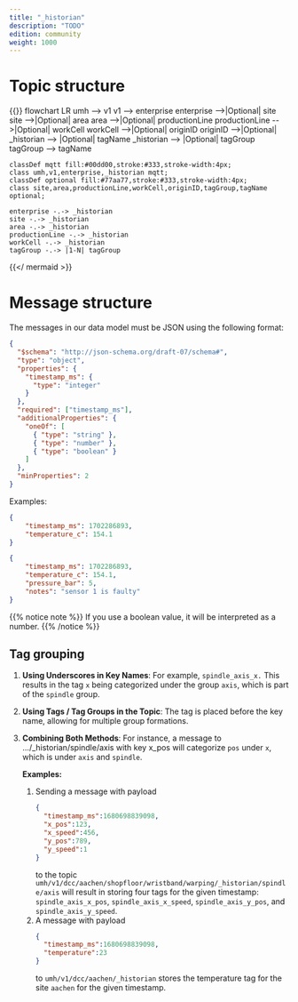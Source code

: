 ```yaml
---
title: "_historian"
description: "TODO"
edition: community
weight: 1000
---
```


# Topic structure

{{<mermaid theme="neutral" >}}
flowchart LR
umh --> v1
v1 --> enterprise
enterprise -->|Optional| site
site -->|Optional| area
area -->|Optional| productionLine
productionLine -->|Optional| workCell
workCell -->|Optional| originID
originID -->|Optional| _historian --> |Optional| tagName
_historian --> |Optional| tagGroup
tagGroup --> tagName

    classDef mqtt fill:#00dd00,stroke:#333,stroke-width:4px;
    class umh,v1,enterprise,_historian mqtt;
    classDef optional fill:#77aa77,stroke:#333,stroke-width:4px;
    class site,area,productionLine,workCell,originID,tagGroup,tagName optional;
    
    enterprise -.-> _historian
    site -.-> _historian
    area -.-> _historian
    productionLine -.-> _historian
    workCell -.-> _historian
    tagGroup -.-> |1-N| tagGroup
{{</ mermaid >}}


# Message structure

The messages in our data model must be JSON using the following format:
```json
{
  "$schema": "http://json-schema.org/draft-07/schema#",
  "type": "object",
  "properties": {
    "timestamp_ms": {
      "type": "integer"
    }
  },
  "required": ["timestamp_ms"],
  "additionalProperties": {
    "oneOf": [
      { "type": "string" },
      { "type": "number" },
      { "type": "boolean" }
    ]
  },
  "minProperties": 2
}
```
Examples:
```json
{
    "timestamp_ms": 1702286893,
    "temperature_c": 154.1
}
```

```json
{
    "timestamp_ms": 1702286893,
    "temperature_c": 154.1,
    "pressure_bar": 5,
    "notes": "sensor 1 is faulty"
}
```


{{% notice note %}}
If you use a boolean value, it will be interpreted as a number.
{{% /notice %}}


## Tag grouping
1) __Using Underscores in Key Names__: For example, `spindle_axis_x.`
   This results in the tag `x` being categorized under the group `axis`, which is part of the `spindle` group.

2) __Using Tags / Tag Groups in the Topic__:
   The tag is placed before the key name, allowing for multiple group formations.

3) __Combining Both Methods__:
   For instance, a message to .../_historian/spindle/axis with key x_pos will categorize `pos` under `x`, which is under `axis` and `spindle`.

   __Examples:__
    1) Sending a message with payload
       ```json
       {
         "timestamp_ms":1680698839098,
         "x_pos":123,
         "x_speed":456,
         "y_pos":789,
         "y_speed":1
       }
       ```
       to the topic `umh/v1/dcc/aachen/shopfloor/wristband/warping/_historian/spindle/axis` will result in storing four tags for the given timestamp: `spindle_axis_x_pos`, `spindle_axis_x_speed`, `spindle_axis_y_pos`, and `spindle_axis_y_speed`.
    2) A message with payload
       ```json
       {
         "timestamp_ms":1680698839098,
         "temperature":23
       }
       ```
       to `umh/v1/dcc/aachen/_historian` stores the temperature tag for the site `aachen` for the given timestamp.